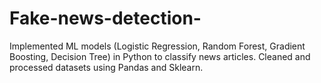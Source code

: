 # Fake-news-detection-
Implemented ML models (Logistic Regression, Random Forest, Gradient Boosting, Decision Tree) in  Python to classify news articles. Cleaned and processed datasets using Pandas and Sklearn. 
